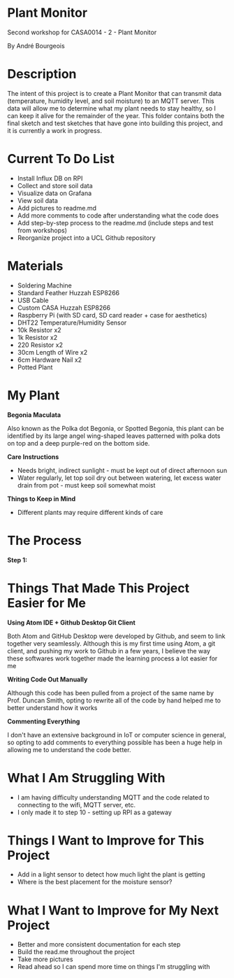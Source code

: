 # Plant Monitor
Second workshop for CASA0014 - 2 - Plant Monitor

By André Bourgeois

# Description
The intent of this project is to create a Plant Monitor that can transmit data (temperature, humidity level, and soil moisture) to an MQTT server.
This data will allow me to determine what my plant needs to stay healthy, so I can keep it alive for the remainder of the year. This folder contains both the final sketch
and test sketches that have gone into building this project, and it is currently a work in progress.

# Current To Do List
- Install Influx DB on RPI
- Collect and store soil data
- Visualize data on Grafana
- View soil data
- Add pictures to readme.md
- Add more comments to code after understanding what the code does
- Add step-by-step process to the readme.md (include steps and test from workshops)
- Reorganize project into a UCL Github repository

# Materials
- Soldering Machine
- Standard Feather Huzzah ESP8266
- USB Cable
- Custom CASA Huzzah ESP8266
- Raspberry Pi (with SD card, SD card reader + case for aesthetics)
- DHT22 Temperature/Humidity Sensor
- 10k Resistor x2
- 1k Resistor x2
- 220 Resistor x2
- 30cm Length of Wire x2
- 6cm Hardware Nail x2
- Potted Plant

# My Plant
**Begonia Maculata**

Also known as the Polka dot Begonia, or Spotted Begonia, this plant can be identified by its large angel wing-shaped leaves patterned with
polka dots on top and a deep purple-red on the bottom side.

**Care Instructions**
- Needs bright, indirect sunlight - must be kept out of direct afternoon sun
- Water regularly, let top soil dry out between watering, let excess water drain from pot - must keep soil somewhat moist

**Things to Keep in Mind**
- Different plants may require different kinds of care

# The Process
**Step 1:**

# Things That Made This Project Easier for Me
**Using Atom IDE + Github Desktop Git Client**

Both Atom and GitHub Desktop were developed by Github, and seem to link together very seamlessly. Although this is my first time using Atom, a git client,
and pushing my work to Github in a few years, I believe the way these softwares work together made the learning process a lot easier for me

**Writing Code Out Manually**

Although this code has been pulled from a project of the same name by Prof. Duncan Smith, opting to rewrite all of the code by hand helped me to better understand
how it works

**Commenting Everything**

I don't have an extensive background in IoT or computer science in general, so opting to add comments to everything possible has been a huge help
in allowing me to understand the code better.

# What I Am Struggling With
- I am having difficulty understanding MQTT and the code related to connecting to the wifi, MQTT server, etc.
- I only made it to step 10 - setting up RPI as a gateway

# Things I Want to Improve for This Project
- Add in a light sensor to detect how much light the plant is getting
- Where is the best placement for the moisture sensor?

# What I Want to Improve for My Next Project
- Better and more consistent documentation for each step
- Build the read.me throughout the project
- Take more pictures
- Read ahead so I can spend more time on things I'm struggling with
